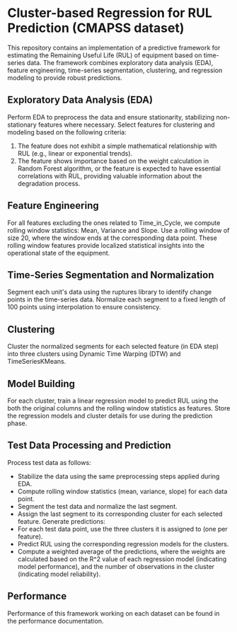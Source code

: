 
# Cluster-based Regression for RUL Prediction (CMAPSS dataset)

This repository contains an implementation of a predictive framework for estimating the Remaining Useful Life (RUL) of equipment based on time-series data. The framework combines exploratory data analysis (EDA), feature engineering, time-series segmentation, clustering, and regression modeling to provide robust predictions.

## Exploratory Data Analysis (EDA)
Perform EDA to preprocess the data and ensure stationarity, stabilizing non-stationary features where necessary.
Select features for clustering and modeling based on the following criteria:
1) The feature does not exhibit a simple mathematical relationship with RUL (e.g., linear or exponential trends).
2) The feature shows importance based on the weight calculation in Random Forest algorithm, or the feature is expected to have essential correlations with RUL, providing valuable information about the degradation process.

## Feature Engineering
For all features excluding the ones related to Time_in_Cycle, we compute rolling window statistics: Mean, Variance and Slope.
Use a rolling window of size 20, where the window ends at the corresponding data point. These rolling window features provide localized statistical insights into the operational state of the equipment.

## Time-Series Segmentation and Normalization
Segment each unit's data using the ruptures library to identify change points in the time-series data. Normalize each segment to a fixed length of 100 points using interpolation to ensure consistency.

## Clustering
Cluster the normalized segments for each selected feature (in EDA step) into three clusters using Dynamic Time Warping (DTW) and TimeSeriesKMeans.

## Model Building
For each cluster, train a linear regression model to predict RUL using the both the original columns and the rolling window statistics as features.
Store the regression models and cluster details for use during the prediction phase.

## Test Data Processing and Prediction
Process test data as follows:
- Stabilize the data using the same preprocessing steps applied during EDA.
- Compute rolling window statistics (mean, variance, slope) for each data point.
- Segment the test data and normalize the last segment.
- Assign the last segment to its corresponding cluster for each selected feature.
Generate predictions:
- For each test data point, use the three clusters it is assigned to (one per feature).
- Predict RUL using the corresponding regression models for the clusters.
- Compute a weighted average of the predictions, where the weights are calculated based on the R^2 value of each regression model (indicating model performance), and the number of observations in the cluster (indicating model reliability).


## Performance 
Performance of this framework working on each dataset can be found in the performance documentation.


